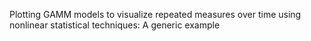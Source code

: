 Plotting GAMM models to visualize repeated measures over time using nonlinear statistical techniques: A generic example
